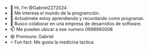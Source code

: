 - 👋 Hi, I’m @Gabriel2272024
- 👀 Me interesa el mundo de la programción.
- 🌱 Actualmete estoy aprendiendo y recordando como programar. 
- 💞️ Busco colaborar en una empresa de desarrollos de software.
- 📫 Me pueden ubicar a ese numero 0998960008
- 😄 Pronouns: Gabriel
- ⚡ Fun fact: Me gusta la medicina tactica 

<!---
Gabriel2272024/Gabriel2272024 is a ✨ special ✨ repository because its `README.md` (this file) appears on your GitHub profile.
You can click the Preview link to take a look at your changes.
--->
